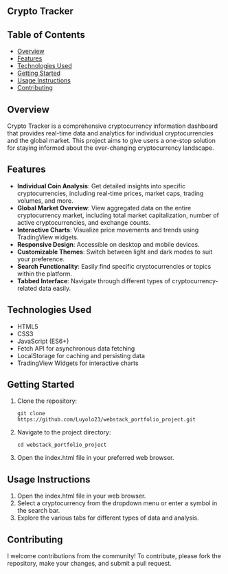 
## Crypto Tracker

## Table of Contents
- [Overview](#overview)
- [Features](#features)
- [Technologies Used](#technologies-used)
- [Getting Started](#getting-started)
- [Usage Instructions](#usage-instructions)
- [Contributing](#contributing)

## Overview

Crypto Tracker is a comprehensive cryptocurrency information dashboard that provides real-time data and analytics for individual cryptocurrencies and the global market. This project aims to give users a one-stop solution for staying informed about the ever-changing cryptocurrency landscape.

## Features

- **Individual Coin Analysis**: Get detailed insights into specific cryptocurrencies, including real-time prices, market caps, trading volumes, and more.
- **Global Market Overview**: View aggregated data on the entire cryptocurrency market, including total market capitalization, number of active cryptocurrencies, and exchange counts.
- **Interactive Charts**: Visualize price movements and trends using TradingView widgets.
- **Responsive Design**: Accessible on desktop and mobile devices.
- **Customizable Themes**: Switch between light and dark modes to suit your preference.
- **Search Functionality**: Easily find specific cryptocurrencies or topics within the platform.
- **Tabbed Interface**: Navigate through different types of cryptocurrency-related data easily.

## Technologies Used

- HTML5
- CSS3
- JavaScript (ES6+)
- Fetch API for asynchronous data fetching
- LocalStorage for caching and persisting data
- TradingView Widgets for interactive charts

## Getting Started

1. Clone the repository:
   ```
   git clone https://github.com/Luyolo23/webstack_portfolio_project.git
   ```

2. Navigate to the project directory:
   ```
   cd webstack_portfolio_project
   ```

3. Open the index.html file in your preferred web browser.

## Usage Instructions

1. Open the index.html file in your web browser.
2. Select a cryptocurrency from the dropdown menu or enter a symbol in the search bar.
3. Explore the various tabs for different types of data and analysis.

## Contributing

I welcome contributions from the community! To contribute, please fork the repository, make your changes, and submit a pull request.

